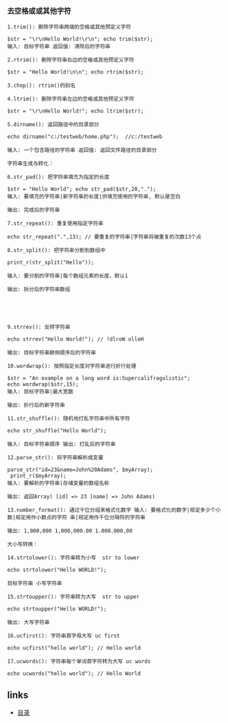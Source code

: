 ### 去空格或或其他字符
	
	1.trim(): 删除字符串两端的空格或其他预定义字符
	
	$str = "\r\nHello World!\r\n"; echo trim($str);
	输入: 目标字符串 返回值: 清除后的字符串
	
	2.rtrim(): 删除字符串右边的空格或其他预定义字符
	
	$str = "Hello World!\n\n"; echo rtrim($str);
  
	3.chop(): rtrim()的别名
	
	4.ltrim(): 删除字符串左边的空格或其他预定义字符
	
	$str = "\r\nHello World!"; echo ltrim($str);
  
	5.dirname(): 返回路径中的目录部分
	
	echo dirname("c:/testweb/home.php");  //c:/testweb
	
	输入: 一个包含路径的字符串 返回值: 返回文件路径的目录部分
	
	字符串生成与转化：
	
	6.str_pad(): 把字符串填充为指定的长度
	
	$str = "Hello World"; echo str_pad($str,20,".");
	输入: 要填充的字符串|新字符串的长度|供填充使用的字符串, 默认是空白
	
	输出: 完成后的字符串
	
	7.str_repeat(): 重复使用指定字符串
	
	echo str_repeat(".",13); // 要重复的字符串|字符串将被重复的次数13个点

	8.str_split(): 把字符串分割到数组中
	
	print_r(str_split("Hello"));
	
	输入: 要分割的字符串|每个数组元素的长度，默认1
	
	输出: 拆分后的字符串数组




	
	9.strrev(): 反转字符串
	
	echo strrev("Hello World!"); // !dlroW olleH
	
	输出: 目标字符串颠倒顺序后的字符串
	
	10.wordwrap(): 按照指定长度对字符串进行折行处理
	
	$str = "An example on a long word is:Supercalifragulistic"; 
	echo wordwrap($str,15);
	输入: 目标字符串|最大宽数
	
	输出: 折行后的新字符串
	
	11.str_shuffle(): 随机地打乱字符串中所有字符
	
	echo str_shuffle("Hello World");
	
	输入: 目标字符串顺序 输出: 打乱后的字符串
	
	12.parse_str(): 将字符串解析成变量
		
	parse_str("id=23&name=John%20Adams", $myArray);
	 print_r($myArray);
	输入: 要解析的字符串|存储变量的数组名称
	
	输出: 返回Array( [id] => 23 [name] => John Adams)
	
	13.number_format(): 通过千位分组来格式化数字 输入: 要格式化的数字|规定多少个小数|规定用作小数点的字符 串|规定用作千位分隔符的字符串
	
	输出: 1,000,000 1,000,000.00 1.000.000,00
	
	大小写转换：
	
	14.strtolower(): 字符串转为小写  str to lower
	
	echo strtolower("Hello WORLD!");
	
	目标字符串 小写字符串
	
	15.strtoupper(): 字符串转为大写  str to upper
	
	echo strtoupper("Hello WORLD!");
	
	输出: 大写字符串
	
	16.ucfirst(): 字符串首字母大写 uc first
	
	echo ucfirst("hello world"); // Hello world
	
	17.ucwords(): 字符串每个单词首字符转为大写 uc words
	
	echo ucwords("hello world"); // Hello World

## links
   * [目录](<preface.md>)
